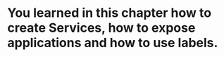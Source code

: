# You learned in this chapter how to create Services, how to expose applications and how to use labels. #